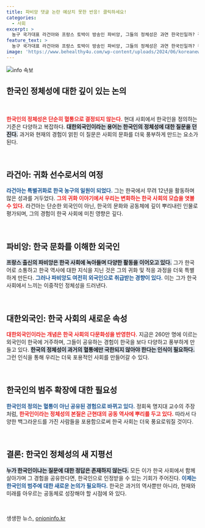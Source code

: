 ```yaml
---
title: 파비앙 댓글 논란 예상치 못한 반응! 클릭하세요!
categories:
  - 사회
excerpt: >
  농구 국가대표 라건아와 프랑스 토박이 방송인 파비앙, 그들의 정체성은 과연 한국인일까? 귀화, 국적과 인종을 넘나드는 사회적 논란 속, 우리는 누가 진정한 한국인인지 다시 질문해야 할 때다.
feature_text: >
  농구 국가대표 라건아와 프랑스 토박이 방송인 파비앙, 그들의 정체성은 과연 한국인일까? 귀화, 국적과 인종을 넘나드는 사회적 논란 속, 우리는 누가 진정한 한국인인지 다시 질문해야 할 때다.
image: 'https://www.behealthy4u.com/wp-content/uploads/2024/06/koreanews.jpg'
---
```


<p><img src="https://www.behealthy4u.com/wp-content/uploads/2024/06/koreanews.jpg" alt="info 속보" /></p>

<h2 data-ke-size="size26">한국인 정체성에 대한 깊이 있는 논의</h2>

<p data-ke-size="size16">&nbsp;</p>

<p><b><span style="color: #ee2323;">한국인의 정체성은 단순히 혈통으로 결정되지 않는다.</span></b> 현대 사회에서 한국인을 정의하는 기준은 다양하고 복잡하다. <b><span style="background-color: #21538527;">대한외국인이라는 용어는 한국인의 정체성에 대한 질문을 던진다.</span></b> 과거와 현재의 경험이 얽힌 이 질문은 사회의 문화를 더욱 풍부하게 만드는 요소가 된다.</p>

<p data-ke-size="size16">&nbsp;</p>

<h2 data-ke-size="size26">라건아: 귀화 선수로서의 여정</h2>

<p><b><span style="color: #1a5490;">라건아는 특별귀화로 한국 농구의 일원이 되었다.</span></b> 그는 한국에서 무려 12년을 활동하며 많은 성과를 거두었다. <b><span style="color: #ee2323;">그의 귀화 이야기에서 우리는 변화하는 한국 사회의 모습을 엿볼 수 있다.</span></b> 라건아는 단순한 외국인이 아닌, 한국의 문화와 공동체에 깊이 뿌리내린 인물로 평가되며, 그의 경험이 한국 사회에 미친 영향은 깊다.</p>

<p data-ke-size="size16">&nbsp;</p>

<h2 data-ke-size="size26">파비앙: 한국 문화를 이해한 외국인</h2>

<p><b><span style="background-color: #21538527;">프랑스 출신의 파비앙은 한국 사회에 녹아들며 다양한 활동을 이어오고 있다.</span></b> 그가 한국어로 소통하고 한국 역사에 대한 지식을 지닌 것은 그의 귀화 및 적응 과정을 더욱 특별하게 만든다. <b><span style="color: #1a5490;">그러나 파비앙도 여전히 외국인으로 취급받는 경향이 있다.</span></b> 이는 그가 한국 사회에서 느끼는 이중적인 정체성을 드러낸다.</p>

<p data-ke-size="size16">&nbsp;</p>

<h2 data-ke-size="size26">대한외국인: 한국 사회의 새로운 속성</h2>

<p><b><span style="color: #ee2323;">대한외국인이라는 개념은 한국 사회의 다문화성을 반영한다.</span></b> 지금은 260만 명에 이르는 외국인이 한국에 거주하며, 그들이 공유하는 경험이 한국을 보다 다양하고 풍부하게 만들고 있다. <b><span style="background-color: #21538527;">한국의 정체성이 과거의 혈통에만 국한되지 않아야 한다는 인식이 필요하다.</span></b> 그런 인식을 통해 우리는 더욱 포용적인 사회를 만들어갈 수 있다.</p>

<p data-ke-size="size16">&nbsp;</p>

<h2 data-ke-size="size26">한국인의 범주 확장에 대한 필요성</h2>

<p><b><span style="color: #1a5490;">한국인의 정의는 혈통이 아닌 공유된 경험으로 바뀌고 있다.</span></b> 정회옥 명지대 교수의 주장처럼, <b><span style="color: #ee2323;">한국인이라는 정체성의 본질은 근현대의 공동 역사에 뿌리를 두고 있다.</span></b> 따라서 다양한 백그라운드를 가진 사람들을 포용함으로써 한국 사회는 더욱 풍요로워질 것이다.</p>

<p data-ke-size="size16">&nbsp;</p>

<h2 data-ke-size="size26">결론: 한국인 정체성의 새 지평선</h2>

<p><b><span style="background-color: #21538527;">누가 한국인이냐는 질문에 대한 정답은 존재하지 않는다.</span></b> 모든 이가 한국 사회에서 함께 살아가며 그 경험을 공유한다면, 한국인으로 인정받을 수 있는 기회가 주어진다. <b><span style="color: #1a5490;">이제는 한국인의 범주에 대한 새로운 논의가 필요하다.</span></b> 한국은 과거의 역사뿐만 아니라, 현재와 미래를 아우르는 공동체로 성장해야 할 시점에 와 있다.</p>

<p data-ke-size="size16">&nbsp;</p>
생생한 뉴스, <a href="https://onioninfo.kr" rel="dofollow">onioninfo.kr</a>


